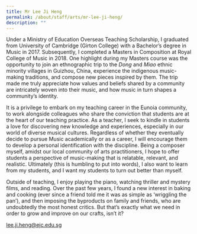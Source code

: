 ```yaml
---
title: Mr Lee Ji Heng
permalink: /about/staff/arts/mr-lee-ji-heng/
description: ""
---
```


Under a Ministry of Education Overseas Teaching Scholarship, I graduated from University of Cambridge (Girton College) with a Bachelor’s degree in Music in 2017. Subsequently, I completed a Masters in Composition at Royal College of Music in 2018. One highlight during my Masters course was the opportunity to join an ethnographic trip to the _Dong_ and _Miao_ ethnic minority villages in Guizhou, China, experience the indigenous music-making traditions, and compose new pieces inspired by them. The trip made me truly appreciate how values and beliefs shared by a community are intricately woven into their music, and how music in turn shapes a community’s identity.

It is a privilege to embark on my teaching career in the Eunoia community, to work alongside colleagues who share the conviction that students are at the heart of our teaching practice. As a teacher, I seek to kindle in students a love for discovering new knowledge and experiences, especially in our world of diverse musical cultures. Regardless of whether they eventually decide to pursue Music academically or as a career, I will encourage them to develop a personal identification with the discipline. Being a composer myself, amidst our local community of arts practitioners, I hope to offer students a perspective of music-making that is relatable, relevant, and realistic. Ultimately (this is humbling to put into words), I also want to learn from my students, and I want my students to turn out better than myself.

Outside of teaching, I enjoy playing the piano, watching thriller and mystery films, and reading. Over the past few years, I found a new interest in baking and cooking (ever since a friend told me it was as simple as ‘wriggling the pan’), and then imposing the byproducts on family and friends, who are undoubtedly the most honest critics. But that’s exactly what we need in order to grow and improve on our crafts, isn’t it?

[lee.ji.heng@ejc.edu.sg](mailto:lee.ji.heng@ejc.edu.sg)